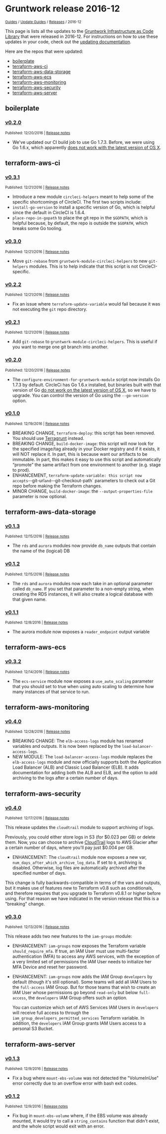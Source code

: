 
# Gruntwork release 2016-12

<p style={{marginTop: "-25px"}}><small><a href="/guides">Guides</a> / <a href="/guides/stay-up-to-date">Update Guides</a> / <a href="/guides/stay-up-to-date/releases">Releases</a> / 2016-12</small></p>

This page is lists all the updates to the [Gruntwork Infrastructure as Code
Library](https://gruntwork.io/infrastructure-as-code-library/) that were released in 2016-12. For instructions
on how to use these updates in your code, check out the [updating
documentation](/iac/stay-up-to-date/updating).

Here are the repos that were updated:

- [boilerplate](#boilerplate)
- [terraform-aws-ci](#terraform-aws-ci)
- [terraform-aws-data-storage](#terraform-aws-data-storage)
- [terraform-aws-ecs](#terraform-aws-ecs)
- [terraform-aws-monitoring](#terraform-aws-monitoring)
- [terraform-aws-security](#terraform-aws-security)
- [terraform-aws-server](#terraform-aws-server)


## boilerplate


### [v0.2.0](https://github.com/gruntwork-io/boilerplate/releases/tag/v0.2.0)

<p style={{marginTop: "-20px", marginBottom: "10px"}}>
  <small>Published: 12/20/2016 | <a href="https://github.com/gruntwork-io/boilerplate/releases/tag/v0.2.0">Release notes</a></small>
</p>

<div style={{"overflow":"hidden","textOverflow":"ellipsis","display":"-webkit-box","WebkitLineClamp":10,"lineClamp":10,"WebkitBoxOrient":"vertical"}}>

  - We&apos;ve updated our CI build job to use Go 1.7.3. Before, we were using Go 1.6.x, which apparently [does not work with the latest version of OS X](https://golang.org/doc/go1.7#ports). 


</div>



## terraform-aws-ci


### [v0.3.1](https://github.com/gruntwork-io/terraform-aws-ci/releases/tag/v0.3.1)

<p style={{marginTop: "-20px", marginBottom: "10px"}}>
  <small>Published: 12/21/2016 | <a href="https://github.com/gruntwork-io/terraform-aws-ci/releases/tag/v0.3.1">Release notes</a></small>
</p>

<div style={{"overflow":"hidden","textOverflow":"ellipsis","display":"-webkit-box","WebkitLineClamp":10,"lineClamp":10,"WebkitBoxOrient":"vertical"}}>

  - Introduce a new module `circleci-helpers` meant to help some of the specific shortcomings of CircleCI. The first two scripts include:
  - `install-go-version` to install a specific version of Go, which is helpful since the default in CircleCI is 1.6.4.
  - `place-repo-in-gopath` to place the git repo in the `$GOPATH`, which is helpful because, by default, the repo is outside the `$GOPATH`, which breaks some Go tooling.


</div>


### [v0.3.0](https://github.com/gruntwork-io/terraform-aws-ci/releases/tag/v0.3.0)

<p style={{marginTop: "-20px", marginBottom: "10px"}}>
  <small>Published: 12/21/2016 | <a href="https://github.com/gruntwork-io/terraform-aws-ci/releases/tag/v0.3.0">Release notes</a></small>
</p>

<div style={{"overflow":"hidden","textOverflow":"ellipsis","display":"-webkit-box","WebkitLineClamp":10,"lineClamp":10,"WebkitBoxOrient":"vertical"}}>

  - Move `git-rebase` from `gruntwork-module-circleci-helpers` to new `git-helpers` modules. This is to help indicate that this script is not CircleCI-specific.


</div>


### [v0.2.2](https://github.com/gruntwork-io/terraform-aws-ci/releases/tag/v0.2.2)

<p style={{marginTop: "-20px", marginBottom: "10px"}}>
  <small>Published: 12/21/2016 | <a href="https://github.com/gruntwork-io/terraform-aws-ci/releases/tag/v0.2.2">Release notes</a></small>
</p>

<div style={{"overflow":"hidden","textOverflow":"ellipsis","display":"-webkit-box","WebkitLineClamp":10,"lineClamp":10,"WebkitBoxOrient":"vertical"}}>

  - Fix an issue where `terraform-update-variable` would fail because it was not executing the `git` repo directory.


</div>


### [v0.2.1](https://github.com/gruntwork-io/terraform-aws-ci/releases/tag/v0.2.1)

<p style={{marginTop: "-20px", marginBottom: "10px"}}>
  <small>Published: 12/21/2016 | <a href="https://github.com/gruntwork-io/terraform-aws-ci/releases/tag/v0.2.1">Release notes</a></small>
</p>

<div style={{"overflow":"hidden","textOverflow":"ellipsis","display":"-webkit-box","WebkitLineClamp":10,"lineClamp":10,"WebkitBoxOrient":"vertical"}}>

  - Add `git-rebase` to `gruntwork-module-circleci-helpers`. This is useful if you want to merge one git branch into another.


</div>


### [v0.2.0](https://github.com/gruntwork-io/terraform-aws-ci/releases/tag/v0.2.0)

<p style={{marginTop: "-20px", marginBottom: "10px"}}>
  <small>Published: 12/20/2016 | <a href="https://github.com/gruntwork-io/terraform-aws-ci/releases/tag/v0.2.0">Release notes</a></small>
</p>

<div style={{"overflow":"hidden","textOverflow":"ellipsis","display":"-webkit-box","WebkitLineClamp":10,"lineClamp":10,"WebkitBoxOrient":"vertical"}}>

  - The `configure-environment-for-gruntwork-module` script now installs Go 1.7.3 by default. CircleCi has Go 1.6.x installed, but binaries built with that version of Go [do not work on the latest version of OS X](https://golang.org/doc/go1.7#ports), so we have to upgrade. You can control the version of Go using the `--go-version` option. 


</div>


### [v0.1.0](https://github.com/gruntwork-io/terraform-aws-ci/releases/tag/v0.1.0)

<p style={{marginTop: "-20px", marginBottom: "10px"}}>
  <small>Published: 12/19/2016 | <a href="https://github.com/gruntwork-io/terraform-aws-ci/releases/tag/v0.1.0">Release notes</a></small>
</p>

<div style={{"overflow":"hidden","textOverflow":"ellipsis","display":"-webkit-box","WebkitLineClamp":10,"lineClamp":10,"WebkitBoxOrient":"vertical"}}>

  - BREAKING CHANGE, `terraform-deploy`: this script has been removed. You should use [Terragrunt](https://github.com/gruntwork-io/terragrunt) instead.
- BREAKING CHANGE, `build-docker-image`: this script will now look for the specified image/tag already in your Docker registry and if it exists, it will NOT replace it. In part, this is because want our artifacts to be immutable. In part, this makes it easy to use this script and automatically “promote” the same artifact from one environment to another (e.g. stage to prod). 
- ENHANCEMENT, `terraform-update-variable: this script now accepts`--git-url`and`--git-checkout-path` parameters to check out a Git repo before making the Terraform changes.
- MINOR CHANGE, `build-docker-image`: the `--output-properties-file` parameter is now optional.


</div>



## terraform-aws-data-storage


### [v0.1.3](https://github.com/gruntwork-io/terraform-aws-data-storage/releases/tag/v0.1.3)

<p style={{marginTop: "-20px", marginBottom: "10px"}}>
  <small>Published: 12/15/2016 | <a href="https://github.com/gruntwork-io/terraform-aws-data-storage/releases/tag/v0.1.3">Release notes</a></small>
</p>

<div style={{"overflow":"hidden","textOverflow":"ellipsis","display":"-webkit-box","WebkitLineClamp":10,"lineClamp":10,"WebkitBoxOrient":"vertical"}}>

  - The `rds` and `aurora` modules now provide `db_name` outputs that contain the name of the (logical) DB


</div>


### [v0.1.2](https://github.com/gruntwork-io/terraform-aws-data-storage/releases/tag/v0.1.2)

<p style={{marginTop: "-20px", marginBottom: "10px"}}>
  <small>Published: 12/15/2016 | <a href="https://github.com/gruntwork-io/terraform-aws-data-storage/releases/tag/v0.1.2">Release notes</a></small>
</p>

<div style={{"overflow":"hidden","textOverflow":"ellipsis","display":"-webkit-box","WebkitLineClamp":10,"lineClamp":10,"WebkitBoxOrient":"vertical"}}>

  - The `rds` and `aurora` modules now each take in an optional parameter called `db_name`. If you set that parameter to a non-empty string, when creating the RDS instances, it will also create a logical database with that given name.


</div>


### [v0.1.1](https://github.com/gruntwork-io/terraform-aws-data-storage/releases/tag/v0.1.1)

<p style={{marginTop: "-20px", marginBottom: "10px"}}>
  <small>Published: 12/8/2016 | <a href="https://github.com/gruntwork-io/terraform-aws-data-storage/releases/tag/v0.1.1">Release notes</a></small>
</p>

<div style={{"overflow":"hidden","textOverflow":"ellipsis","display":"-webkit-box","WebkitLineClamp":10,"lineClamp":10,"WebkitBoxOrient":"vertical"}}>

  - The aurora module now exposes a `reader_endpoint` output variable


</div>



## terraform-aws-ecs


### [v0.3.2](https://github.com/gruntwork-io/terraform-aws-ecs/releases/tag/v0.3.2)

<p style={{marginTop: "-20px", marginBottom: "10px"}}>
  <small>Published: 12/14/2016 | <a href="https://github.com/gruntwork-io/terraform-aws-ecs/releases/tag/v0.3.2">Release notes</a></small>
</p>

<div style={{"overflow":"hidden","textOverflow":"ellipsis","display":"-webkit-box","WebkitLineClamp":10,"lineClamp":10,"WebkitBoxOrient":"vertical"}}>

  - The `ecs-service` module now exposes a `use_auto_scaling` parameter that you should set to true when using auto scaling to determine how many instances of that service to run.


</div>



## terraform-aws-monitoring


### [v0.4.0](https://github.com/gruntwork-io/terraform-aws-monitoring/releases/tag/v0.4.0)

<p style={{marginTop: "-20px", marginBottom: "10px"}}>
  <small>Published: 12/28/2016 | <a href="https://github.com/gruntwork-io/terraform-aws-monitoring/releases/tag/v0.4.0">Release notes</a></small>
</p>

<div style={{"overflow":"hidden","textOverflow":"ellipsis","display":"-webkit-box","WebkitLineClamp":10,"lineClamp":10,"WebkitBoxOrient":"vertical"}}>

  - BREAKING CHANGE: The `elb-access-logs` module has renamed variables and outputs. It is now been replaced by the `load-balancer-access-logs`.
- NEW MODULE: The `load-balancer-access-logs` module replaces the `elb-access-logs` module and now officially supports both the Application Load Balancer (ALB) and Classic Load Balancer (ELB). It adds documentation for adding both the ALB and ELB, and the option to add archiving to the logs after a certain number of days.


</div>



## terraform-aws-security


### [v0.4.0](https://github.com/gruntwork-io/terraform-aws-security/releases/tag/v0.4.0)

<p style={{marginTop: "-20px", marginBottom: "10px"}}>
  <small>Published: 12/17/2016 | <a href="https://github.com/gruntwork-io/terraform-aws-security/releases/tag/v0.4.0">Release notes</a></small>
</p>

<div style={{"overflow":"hidden","textOverflow":"ellipsis","display":"-webkit-box","WebkitLineClamp":10,"lineClamp":10,"WebkitBoxOrient":"vertical"}}>

  This release updates the `cloudtrail` module to support archiving of logs. 

Previously, you could either store logs in S3 (for $0.023 per GB) or delete them. Now, you can choose to archive [CloudTrail](https://aws.amazon.com/cloudtrail/) logs to AWS Glacier after a certain number of days, where you&apos;ll pay just $0.004 per GB.
- ENHANCEMENT: The `cloudtrail` module now exposes a new var, `num_days_after_which_archive_log_data`. If set to `0`, archiving is disabled. Otherwise, log files are automatically archived after the specified number of days.

This change is fully backwards-compatible in terms of the vars and outputs, but it makes use of features new to Terraform v0.8 such as conditionals, and therefore requires that you upgrade to Terraform v0.8.1  or higher before using. For that reason we have indicated in the version release that this is a &quot;breaking&quot; change.


</div>


### [v0.3.0](https://github.com/gruntwork-io/terraform-aws-security/releases/tag/v0.3.0)

<p style={{marginTop: "-20px", marginBottom: "10px"}}>
  <small>Published: 12/13/2016 | <a href="https://github.com/gruntwork-io/terraform-aws-security/releases/tag/v0.3.0">Release notes</a></small>
</p>

<div style={{"overflow":"hidden","textOverflow":"ellipsis","display":"-webkit-box","WebkitLineClamp":10,"lineClamp":10,"WebkitBoxOrient":"vertical"}}>

  This release adds two new features to the `iam-groups` module:
- ENHANCEMENT: `iam-groups` now exposes the Terraform variable `should_require_mfa`. If true, an IAM User must use multi-factor authentication (MFA) to access any AWS services, with the exception of a very limited set of permissions the IAM User needs to initialize her MFA Device and reset her password.
- ENHANCEMENT: `iam-groups` now adds the IAM Group `developers` by default (though it&apos;s still optional). Some teams will add all IAM Users to the `full-access` IAM Group. But for those teams that wish to create an IAM User whose permissions go beyond `read-only` but below `full-access`, the `developers` IAM Group offers such an option. 
  
  You can customize which set of AWS Services IAM Users in `developers` will receive full access to through the `iam_group_developers_permitted_services` Terraform variable. In addition, the `developers` IAM Group grants IAM Users access to a personal S3 Bucket.


</div>



## terraform-aws-server


### [v0.1.3](https://github.com/gruntwork-io/terraform-aws-server/releases/tag/v0.1.3)

<p style={{marginTop: "-20px", marginBottom: "10px"}}>
  <small>Published: 12/9/2016 | <a href="https://github.com/gruntwork-io/terraform-aws-server/releases/tag/v0.1.3">Release notes</a></small>
</p>

<div style={{"overflow":"hidden","textOverflow":"ellipsis","display":"-webkit-box","WebkitLineClamp":10,"lineClamp":10,"WebkitBoxOrient":"vertical"}}>

  - Fix a bug where `mount-ebs-volume` was not detected the &quot;VolumeInUse&quot; error correctly due to an overflow error with bash exit codes.


</div>


### [v0.1.2](https://github.com/gruntwork-io/terraform-aws-server/releases/tag/v0.1.2)

<p style={{marginTop: "-20px", marginBottom: "10px"}}>
  <small>Published: 12/9/2016 | <a href="https://github.com/gruntwork-io/terraform-aws-server/releases/tag/v0.1.2">Release notes</a></small>
</p>

<div style={{"overflow":"hidden","textOverflow":"ellipsis","display":"-webkit-box","WebkitLineClamp":10,"lineClamp":10,"WebkitBoxOrient":"vertical"}}>

  - Fix bug in `mount-ebs-volume` where, if the EBS volume was already mounted, it would try to call a `string_contains` function that didn&apos;t exist, and the whole script would exit with an error.


</div>




<!-- ##DOCS-SOURCER-START
{
  "sourcePlugin": "releases",
  "hash": "8671d9acd420210f7257b62f5e1cba30"
}
##DOCS-SOURCER-END -->

